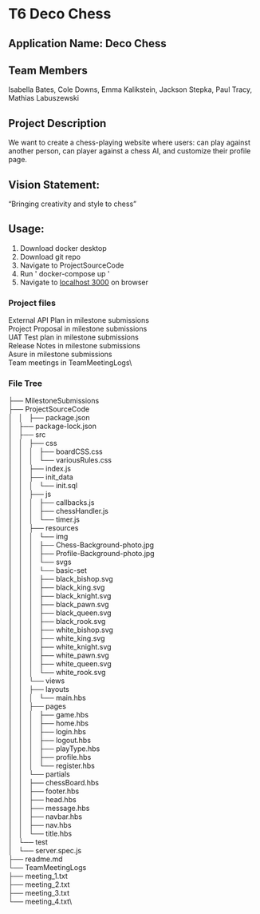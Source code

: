 # T6 Deco Chess
## Application Name: Deco Chess
## Team Members
Isabella Bates, Cole Downs, Emma Kalikstein, 
Jackson Stepka, Paul Tracy, Mathias Labuszewski

## Project Description
We want to create a chess-playing website where users: can play against another person, can player against a chess AI, and customize their profile page. 

## Vision Statement: 
“Bringing creativity and style to chess”

## Usage:
1. Download docker desktop
2. Download git repo
3. Navigate to ProjectSourceCode
4. Run ' docker-compose up '
5. Navigate to [localhost 3000](http://localhost:3000/) on browser

### Project files
External API Plan in milestone submissions\
Project Proposal in milestone submissions\
UAT Test plan in milestone submissions\
Release Notes in milestone submissions\
Asure in milestone submissions\
Team meetings in TeamMeetingLogs\


###  File Tree
├── MilestoneSubmissions \
├── ProjectSourceCode\
│   │   ├── package.json\
│   ├── package-lock.json\
│   ├── src\
│   │   ├── css\
│   │   │   ├── boardCSS.css\
│   │   │   └── variousRules.css\
│   │   ├── index.js\
│   │   ├── init_data\
│   │   │   └── init.sql\
│   │   ├── js\
│   │   │   ├── callbacks.js\
│   │   │   ├── chessHandler.js\
│   │   │   └── timer.js\
│   │   ├── resources\
│   │   │   └── img\
│   │   │       ├── Chess-Background-photo.jpg\
│   │   │       ├── Profile-Background-photo.jpg\
│   │   │       └── svgs\
│   │   │           └── basic-set\
│   │   │               ├── black_bishop.svg\
│   │   │               ├── black_king.svg\
│   │   │               ├── black_knight.svg\
│   │   │               ├── black_pawn.svg\
│   │   │               ├── black_queen.svg\
│   │   │               ├── black_rook.svg\
│   │   │               ├── white_bishop.svg\
│   │   │               ├── white_king.svg\
│   │   │               ├── white_knight.svg\
│   │   │               ├── white_pawn.svg\
│   │   │               ├── white_queen.svg\
│   │   │               └── white_rook.svg\
│   │   └── views\
│   │       ├── layouts\
│   │       │   └── main.hbs\
│   │       ├── pages\
│   │       │   ├── game.hbs\
│   │       │   ├── home.hbs\
│   │       │   ├── login.hbs\
│   │       │   ├── logout.hbs\
│   │       │   ├── playType.hbs\
│   │       │   ├── profile.hbs\
│   │       │   └── register.hbs\
│   │       └── partials\
│   │           ├── chessBoard.hbs\
│   │           ├── footer.hbs\
│   │           ├── head.hbs\
│   │           ├── message.hbs\
│   │           ├── navbar.hbs\
│   │           ├── nav.hbs\
│   │           └── title.hbs\
│   └── test\
│       └── server.spec.js\
├── readme.md\
└── TeamMeetingLogs\
    ├── meeting_1.txt\
    ├── meeting_2.txt\
    ├── meeting_3.txt\
    └── meeting_4.txt\
